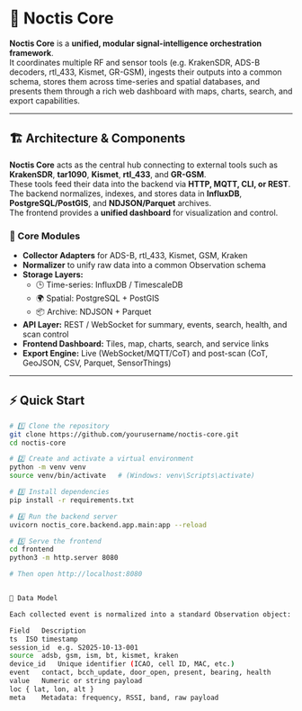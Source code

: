 # 🌌 Noctis Core

**Noctis Core** is a **unified, modular signal-intelligence orchestration framework**.  
It coordinates multiple RF and sensor tools (e.g. KrakenSDR, ADS-B decoders, rtl_433, Kismet, GR-GSM), ingests their outputs into a common schema, stores them across time-series and spatial databases, and presents them through a rich web dashboard with maps, charts, search, and export capabilities.

---

## 🏗️ Architecture & Components

**Noctis Core** acts as the central hub connecting to external tools such as **KrakenSDR**, **tar1090**, **Kismet**, **rtl_433**, and **GR-GSM**.  
These tools feed their data into the backend via **HTTP, MQTT, CLI, or REST**.  
The backend normalizes, indexes, and stores data in **InfluxDB**, **PostgreSQL/PostGIS**, and **NDJSON/Parquet** archives.  
The frontend provides a **unified dashboard** for visualization and control.

### 🔧 Core Modules
- **Collector Adapters** for ADS-B, rtl_433, Kismet, GSM, Kraken  
- **Normalizer** to unify raw data into a common Observation schema  
- **Storage Layers:**
  - 🕒 Time-series: InfluxDB / TimescaleDB  
  - 🌍 Spatial: PostgreSQL + PostGIS  
  - 📦 Archive: NDJSON + Parquet  
- **API Layer:** REST / WebSocket for summary, events, search, health, and scan control  
- **Frontend Dashboard:** Tiles, map, charts, search, and service links  
- **Export Engine:** Live (WebSocket/MQTT/CoT) and post-scan (CoT, GeoJSON, CSV, Parquet, SensorThings)

---

## ⚡ Quick Start

```bash
# 1️⃣ Clone the repository
git clone https://github.com/yourusername/noctis-core.git
cd noctis-core

# 2️⃣ Create and activate a virtual environment
python -m venv venv
source venv/bin/activate   # (Windows: venv\Scripts\activate)

# 3️⃣ Install dependencies
pip install -r requirements.txt

# 4️⃣ Run the backend server
uvicorn noctis_core.backend.app.main:app --reload

# 5️⃣ Serve the frontend
cd frontend
python3 -m http.server 8080

# Then open http://localhost:8080


🧠 Data Model

Each collected event is normalized into a standard Observation object:

Field	Description
ts	ISO timestamp
session_id	e.g. S2025-10-13-001
source	adsb, gsm, ism, bt, kismet, kraken
device_id	Unique identifier (ICAO, cell ID, MAC, etc.)
event	contact, bcch_update, door_open, present, bearing, health
value	Numeric or string payload
loc	{ lat, lon, alt }
meta	Metadata: frequency, RSSI, band, raw payload
